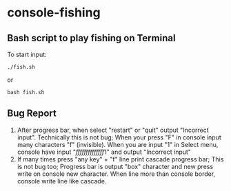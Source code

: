 # console-fishing

## Bash script to play fishing on Terminal

To start input:
```
./fish.sh
```
or 
```
bash fish.sh 
```
## Bug Report

1. After progress bar, when select "restart" or "quit" output "Incorrect input".
Technically this is not bug; When your press "F" in console input many characters "f" (invisible). When you are input "1" in Select menu, console have input "*ffffffffffffff*1" and output "Incorrect input" 
2. If many times press "any key" + "f" line print cascade progress bar;
This is not bug too; Progress bar is output "box" character and new press write on console new character. When line more than console border, console write line like cascade.   